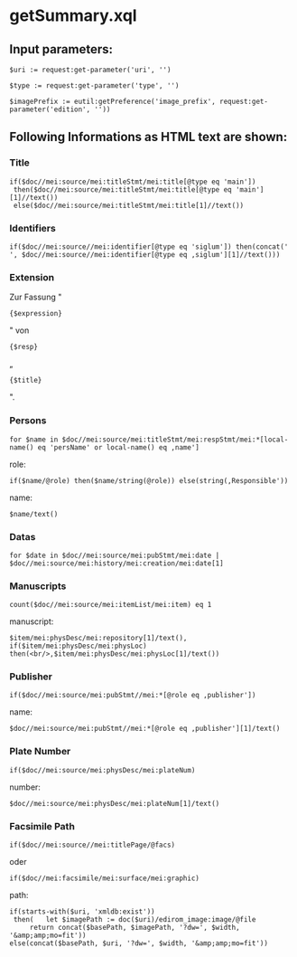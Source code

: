# getSummary.xql
## Input parameters:
```
$uri := request:get-parameter('uri', '')

$type := request:get-parameter('type', '')

$imagePrefix := eutil:getPreference('image_prefix', request:get-parameter('edition', ''))
```
## Following Informations as HTML text are shown:
### Title
```
if($doc//mei:source/mei:titleStmt/mei:title[@type eq 'main'])
 then($doc//mei:source/mei:titleStmt/mei:title[@type eq 'main'][1]//text())
 else($doc//mei:source/mei:titleStmt/mei:title[1]//text())
```
### Identifiers
```
if($doc//mei:source//mei:identifier[@type eq 'siglum']) then(concat(' ', $doc//mei:source//mei:identifier[@type eq ‚siglum'][1]//text()))
```

### Extension
Zur Fassung "
```
{$expression}
```
" von
``` 
{$resp} 
```
„
```
{$title}
```
".
### Persons
```
for $name in $doc//mei:source/mei:titleStmt/mei:respStmt/mei:*[local-name() eq 'persName' or local-name() eq ‚name']
```
role:
```
if($name/@role) then($name/string(@role)) else(string(‚Responsible'))
```
name:
```
$name/text()
```
### Datas
```
for $date in $doc//mei:source/mei:pubStmt/mei:date | $doc//mei:source/mei:history/mei:creation/mei:date[1]
```
### Manuscripts
```
count($doc//mei:source/mei:itemList/mei:item) eq 1
```
manuscript:
```
$item/mei:physDesc/mei:repository[1]/text(), if($item/mei:physDesc/mei:physLoc) then(<br/>,$item/mei:physDesc/mei:physLoc[1]/text())
```
### Publisher
```
if($doc//mei:source/mei:pubStmt//mei:*[@role eq ‚publisher'])
```
name:
```
$doc//mei:source/mei:pubStmt//mei:*[@role eq ‚publisher'][1]/text()
```
### Plate Number
```
if($doc//mei:source/mei:physDesc/mei:plateNum)
```
number:
```
$doc//mei:source/mei:physDesc/mei:plateNum[1]/text()
```
### Facsimile Path
```
if($doc//mei:source//mei:titlePage/@facs)
```
oder
```
if($doc//mei:facsimile/mei:surface/mei:graphic)
```
path:
```
if(starts-with($uri, 'xmldb:exist'))
 then(   let $imagePath := doc($uri)/edirom_image:image/@file
     return concat($basePath, $imagePath, '?dw=', $width, '&amp;amp;mo=fit'))
else(concat($basePath, $uri, '?dw=', $width, '&amp;amp;mo=fit'))
```

